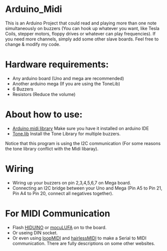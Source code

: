 # Arduino_Midi
This is an Arduino Project that could read and playing more than one note simultaneously on buzzers (You can hook up whatever you want, like Tesla Coils, stepper motors, floppy drives or whatever can play frequencies).
If you need more channels, simply add some other slave boards.
Feel free to change & modify my code.

# Hardware requirements: 
- Any arduino board (Uno and mega are recommended)
- Another arduino mega (If you are using the ToneLib)
- 6 Buzzers
- Resistors (Reduce the volume)

# About how to use:
- [Arduino midi library](https://github.com/FortySevenEffects/arduino_midi_library) Make sure you have it installed on arduino IDE
- [Tone.lib](https://github.com/bhagman/Tone) Install the Tone Library for multiple buzzers.
 
 Notice that this program is using the I2C communication (For some reasons the tone library conflict with the Midi libaray). 
 
 # Wiring 
 - Wiring up your buzzers on pin 2,3,4,5,6,7 on Mega board.
 - Connecting an I2C bridge between your Uno and Mega (Pin A5 to Pin 21, Pin A4 to Pin 20, connect all negatives together). 

# For MIDI Communication
- Flash [HIDUINO](https://github.com/ddiakopoulos/hiduino) or [mocuLUFA](https://github.com/kuwatay/mocolufa) on to the board. 
- Or useing DIN socket.
- Or even using [loopMIDI](https://www.tobias-erichsen.de/software/loopmidi.html) and [hairlessMIDI](http://projectgus.github.io/hairless-midiserial/) to make a Serial to MIDI communication.
There are fully descriptions on some other websites.
